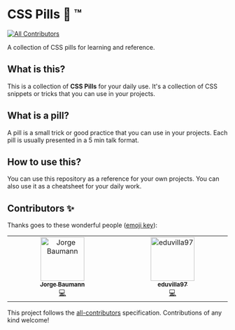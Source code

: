 # CSS Pills 💊 ™️
<!-- ALL-CONTRIBUTORS-BADGE:START - Do not remove or modify this section -->
[![All Contributors](https://img.shields.io/badge/all_contributors-2-orange.svg?style=flat-square)](#contributors-)
<!-- ALL-CONTRIBUTORS-BADGE:END -->

A collection of CSS pills for learning and reference.

## What is this?

This is a collection of **CSS Pills** for your daily use. It's a collection of CSS snippets or tricks that you can use in your projects.

## What is a pill?

A pill is a small trick or good practice that you can use in your projects. Each pill is usually presented in a 5 min talk format.

## How to use this?

You can use this repository as a reference for your own projects. You can also use it as a cheatsheet for your daily work.

## Contributors ✨

Thanks goes to these wonderful people ([emoji key](https://allcontributors.org/docs/en/emoji-key)):

<!-- ALL-CONTRIBUTORS-LIST:START - Do not remove or modify this section -->
<!-- prettier-ignore-start -->
<!-- markdownlint-disable -->
<table>
  <tbody>
    <tr>
      <td align="center" valign="top" width="14.28%"><a href="https://baumannzone.dev"><img src="https://avatars.githubusercontent.com/u/5422102?v=4?s=100" width="100px;" alt="Jorge Baumann"/><br /><sub><b>Jorge Baumann</b></sub></a><br /><a href="https://github.com/onebeyond/css-pills/commits?author=baumannzone" title="Code">💻</a></td>
      <td align="center" valign="top" width="14.28%"><a href="https://github.com/eduvilla97"><img src="https://avatars.githubusercontent.com/u/32673341?v=4?s=100" width="100px;" alt="eduvilla97"/><br /><sub><b>eduvilla97</b></sub></a><br /><a href="https://github.com/onebeyond/css-pills/commits?author=eduvilla97" title="Code">💻</a></td>
    </tr>
  </tbody>
</table>

<!-- markdownlint-restore -->
<!-- prettier-ignore-end -->

<!-- ALL-CONTRIBUTORS-LIST:END -->

This project follows the [all-contributors](https://github.com/all-contributors/all-contributors) specification. Contributions of any kind welcome!